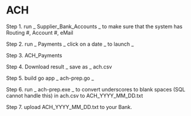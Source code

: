 # ACH

Step 1. run _ Supplier_Bank_Accounts _ to make sure that the system has Routing #, Account #, eMail

Step 2. run _ Payments _ click on a date _ to launch _

Step 3. ACH_Payments

Step 4. Download result _ save as _ ach.csv

Step 5. build go app _ ach-prep.go _ 

Step 6. run _ ach-prep.exe _ to convert underscores to blank spaces (SQL cannot handle this) in ach.csv to ACH_YYYY_MM_DD.txt

Step 7. upload ACH_YYYY_MM_DD.txt to your Bank.
